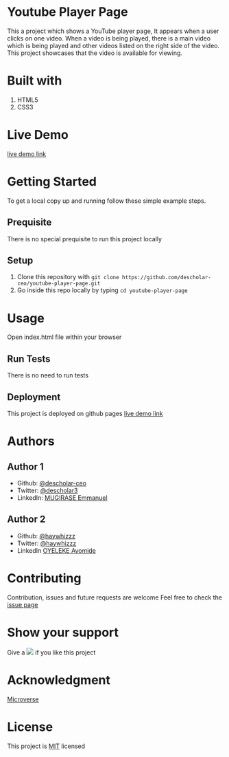 # Youtube Player Page
This a project which shows a YouTube player page, It appears when a user clicks on one video. When a video is being played, there is a main video which is being played and other videos listed on the right side of the video. This project showcases that the video is available for viewing.
# Built with 
1. HTML5 
1. CSS3
# Live Demo
[live demo link](https://descholar-ceo.github.io/youtube-player-page/) 
# Getting Started
To get a local copy up and running follow these simple example steps.
## Prequisite 
There is no special prequisite to run this project locally
## Setup
1. Clone this repository with `git clone https://github.com/descholar-ceo/youtube-player-page.git` 
1. Go inside this repo locally by typing `cd youtube-player-page`
# Usage
Open index.html file within your browser
## Run Tests
There is no need to run tests
## Deployment
This project is deployed on github pages [live demo link](https://descholar-ceo.github.io/youtube-player-page/) 
# Authors
## Author 1
* Github: [@descholar-ceo](https://github.com/descholar-ceo)
* Twitter: [@descholar3](https://twitter.com/descholar3)
* LinkedIn: [MUGIRASE Emmanuel](linkedin.com/in/mugirase-emmanuel-a90b49143)
## Author 2
* Github: [@haywhizzz](https://github.com/haywhizzz)
* Twitter: [@haywhizzz](https://twitter.com/haywhizzz)
* LinkedIn [OYELEKE Ayomide](https://www.linkedin.com/in/oyeleke-ayomide-b962421a6/)
# Contributing 
Contribution, issues and future requests are welcome
Feel free to check the [issue page](https://github.com/microverseinc/readme-template)
# Show your support 
Give a ![](https://github.githubassets.com/images/icons/emoji/unicode/2b50.png) if you like this project
# Acknowledgment
[Microverse](https://microvese.org)
# License
This project is [MIT](https://github.com/microverseinc/readme-template/blob/master/lic.url)
licensed
